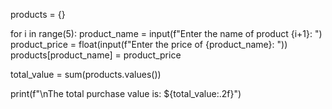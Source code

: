 products = {}

for i in range(5):
    product_name = input(f"Enter the name of product {i+1}: ")
    product_price = float(input(f"Enter the price of {product_name}: "))
    products[product_name] = product_price

total_value = sum(products.values())

print(f"\nThe total purchase value is: ${total_value:.2f}")

